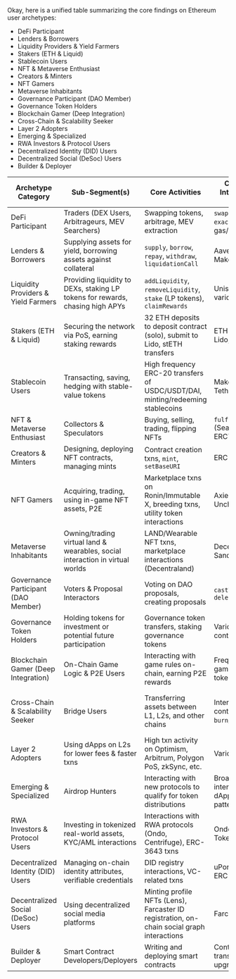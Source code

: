 Okay, here is a unified table summarizing the core findings on Ethereum user archetypes:

*   DeFi Participant
*   Lenders & Borrowers
*   Liquidity Providers & Yield Farmers
*   Stakers (ETH & Liquid)
*   Stablecoin Users
*   NFT & Metaverse Enthusiast
*   Creators & Minters
*   NFT Gamers
*   Metaverse Inhabitants
*   Governance Participant (DAO Member)
*   Governance Token Holders
*   Blockchain Gamer (Deep Integration)
*   Cross-Chain & Scalability Seeker
*   Layer 2 Adopters
*   Emerging & Specialized
*   RWA Investors & Protocol Users
*   Decentralized Identity (DID) Users
*   Decentralized Social (DeSoc) Users
*   Builder & Deployer

| Archetype Category                  | Sub-Segment(s)                                       | Core Activities                                                                  | Common On-Chain Interaction Signatures (Examples)                                   | Key Protocols/Areas                                   |
| ----------------------------------- | ----------------------------------------------------- | -------------------------------------------------------------------------------- | ----------------------------------------------------------------------------------- | ------------------------------------------------------ |
| DeFi Participant                    | Traders (DEX Users, Arbitrageurs, MEV Searchers)    | Swapping tokens, arbitrage, MEV extraction                                       | `swapExactTokensForTokens`, `exactInputSingle`, high gas/priority fees               | Uniswap, Sushiswap, Curve, 1inch                       |
| Lenders & Borrowers               | Supplying assets for yield, borrowing assets against collateral  | `supply`, `borrow`, `repay`, `withdraw`, `liquidationCall`                                | Aave, Compound, MakerDAO                                |
| Liquidity Providers & Yield Farmers | Providing liquidity to DEXs, staking LP tokens for rewards, chasing high APYs | `addLiquidity`, `removeLiquidity`, `stake` (LP tokens), `claimRewards`                                | Uniswap, Curve, Balancer, various yield farms                                |
| Stakers (ETH & Liquid)            | Securing the network via PoS, earning staking rewards  | 32 ETH deposits to deposit contract (solo), submit to Lido, stETH transfers     | ETH Deposit Contract, Lido, Rocket Pool                                            |
| Stablecoin Users                  | Transacting, saving, hedging with stable-value tokens  | High frequency ERC-20 transfers of USDC/USDT/DAI, minting/redeeming stablecoins | MakerDAO, Circle (USDC), Tether (USDT)                                             |
| NFT & Metaverse Enthusiast        | Collectors & Speculators                             | Buying, selling, trading, flipping NFTs                                          | `fulfillBasicOrder` (Seaport), `execute` (Blur), ERC721/1155 transfers            | OpenSea, Blur, Rarible                                 |
| Creators & Minters                | Designing, deploying NFT contracts, managing mints    | Contract creation txns, `mint`, `setBaseURI`                                     | ERC-721/1155 standards                                                               |                                                        |
| NFT Gamers                        | Acquiring, trading, using in-game NFT assets, P2E     | Marketplace txns on Ronin/Immutable X, breeding txns, utility token interactions | Axie Infinity, Gods Unchained, Illuvium                                            |
| Metaverse Inhabitants             | Owning/trading virtual land & wearables, social interaction in virtual worlds  | LAND/Wearable NFT txns, marketplace interactions (Decentraland)                   | Decentraland, The Sandbox                                                              |
| Governance Participant (DAO Member) | Voters & Proposal Interactors                        | Voting on DAO proposals, creating proposals                                       | `castVote`, `propose`, `delegateVote`                                                | Various DAO governance contracts                       |
| Governance Token Holders          | Holding tokens for investment or potential future participation | Governance token transfers, staking governance tokens                                | Various DAO governance contracts                                                      |
| Blockchain Gamer (Deep Integration) | On-Chain Game Logic & P2E Users                      | Interacting with game rules on-chain, earning P2E rewards                          | Frequent, small txns to game contracts, reward token claims                          | Fully on-chain games (often on L2s)                    |
| Cross-Chain & Scalability Seeker  | Bridge Users                                         | Transferring assets between L1, L2s, and other chains                              | Interactions with bridge contracts (`lock`/`mint`, `burn`/`prove`)                   | Polygon Bridge, Arbitrum Bridge, Optimism Bridge, Hop, Connext  |
| Layer 2 Adopters                  | Using dApps on L2s for lower fees & faster txns        | High txn activity on Optimism, Arbitrum, Polygon PoS, zkSync, etc.               | Various dApps on L2s                                                                 |
| Emerging & Specialized            | Airdrop Hunters                                      | Interacting with new protocols to qualify for token distributions                 | Broad, shallow interactions across many dApps, specific funding patterns            | New/unlaunched protocols                               |
| RWA Investors & Protocol Users    | Investing in tokenized real-world assets, KYC/AML interactions  | Interactions with RWA protocols (Ondo, Centrifuge), ERC-3643 txns             | Ondo Finance, Centrifuge, Tokeny                                                      |
| Decentralized Identity (DID) Users | Managing on-chain identity attributes, verifiable credentials | DID registry interactions, VC-related txns                                       | uPort, ENS, SpruceID, ERC-3643                                                       |
| Decentralized Social (DeSoc) Users | Using decentralized social media platforms             | Minting profile NFTs (Lens), Farcaster ID registration, on-chain social graph interactions | Farcaster, Lens Protocol                                                               |
| Builder & Deployer                | Smart Contract Developers/Deployers                    | Writing and deploying smart contracts                                              | Contract creation transactions, proxy upgrade calls                                  | Solidity, EVM                                          |
